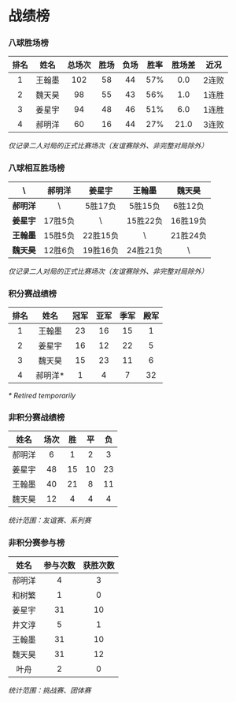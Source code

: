 # 战绩榜

### 八球胜场榜

| 排名 | 姓名   | 总场次 | 胜场 | 负场 | 胜率  | 胜场差 | 近况  |
| :--: | :---: | :---: | :--: | :--: | :--: | :---: | :---: |
| 1    | 王翰墨 | 102   | 58   | 44   | 57%  | 0.0   | 2连败 |
| 2    | 魏天昊 | 98    | 55   | 43   | 56%  | 1.0   | 1连胜 |
| 3    | 姜星宇 | 94    | 48   | 46   | 51%  | 6.0   | 1连胜 |
| 4    | 郝明洋 | 60    | 16   | 44   | 27%  | 21.0  | 3连败 |

*仅记录二人对局的正式比赛场次（友谊赛除外、非完整对局除外）*

### 八球相互胜场榜

|    **\\**   | 郝明洋  | 姜星宇   | 王翰墨   | 魏天昊   |
| :---------: | :----: | :------: | :------: | :-----: |
| **郝明洋** |   \\     | 5胜17负  | 5胜15负  | 6胜12负  |
| **姜星宇** | 17胜5负  |   \\     | 15胜22负 | 16胜19负 |
| **王翰墨** | 15胜5负  | 22胜15负 |   \\     | 21胜24负 |
| **魏天昊** | 12胜6负  | 19胜16负 | 24胜21负 |   \\     |

*仅记录二人对局的正式比赛场次（友谊赛除外、非完整对局除外）*

### 积分赛战绩榜

| 排名 | 姓名    | 冠军 | 亚军  | 季军 | 殿军 |
| :-: | :-----: | :--: | :--: | :--: | :--: |
| 1   | 王翰墨   | 23   | 16   | 15   | 1    |
| 2   | 姜星宇   | 16   | 12   | 22   | 5    |
| 3   | 魏天昊   | 15   | 23   | 11   | 6    |
| 4   | 郝明洋\* | 1    | 4    | 7    | 32   |

*\* Retired temporarily*

### 非积分赛战绩榜

| 姓名   | 场次 | 胜   | 平   | 负   |
| :---: | :--: | :--: | :--: | :--: |
| 郝明洋 |  6   |  1   |  2   |  3   |
| 姜星宇 |  48  |  15  |  10  |  23  |
| 王翰墨 |  40  |  21  |  8   |  11  |
| 魏天昊 |  12  |  4   |  4   |  4   |

*统计范围：友谊赛、系列赛*

### 非积分赛参与榜

| 姓名   | 参与次数 | 获胜次数 |
| :----: | :-----: | :-----: |
| 郝明洋  |    4    |    3    |
| 和树繁  |    1    |    0    |
| 姜星宇  |   31    |   10    |
| 井文淳  |    5    |    1    |
| 王翰墨  |   31    |   10    |
| 魏天昊  |   31    |   12    |
| 叶舟    |    2    |    0    |

*统计范围：挑战赛、团体赛*